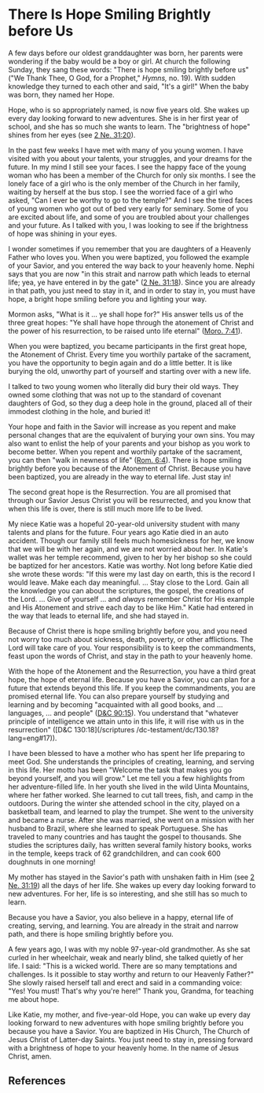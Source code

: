 # There Is Hope Smiling Brightly before Us

A few days before our oldest granddaughter was born, her parents were
wondering if the baby would be a boy or girl. At church the following Sunday,
they sang these words: "There is hope smiling brightly before us" ("We Thank
Thee, O God, for a Prophet," _Hymns,_ no. 19). With sudden knowledge they
turned to each other and said, "It's a girl!" When the baby was born, they
named her Hope.

Hope, who is so appropriately named, is now five years old. She wakes up every
day looking forward to new adventures. She is in her first year of school, and
she has so much she wants to learn. The "brightness of hope" shines from her
eyes (see [2 Ne. 31:20](/scriptures/bofm/2-ne/31.20?lang=eng#19)).

In the past few weeks I have met with many of you young women. I have visited
with you about your talents, your struggles, and your dreams for the future.
In my mind I still see your faces. I see the happy face of the young woman who
has been a member of the Church for only six months. I see the lonely face of
a girl who is the only member of the Church in her family, waiting by herself
at the bus stop. I see the worried face of a girl who asked, "Can I ever be
worthy to go to the temple?" And I see the tired faces of young women who got
out of bed very early for seminary. Some of you are excited about life, and
some of you are troubled about your challenges and your future. As I talked
with you, I was looking to see if the brightness of hope was shining in your
eyes.

I wonder sometimes if you remember that you are daughters of a Heavenly Father
who loves you. When you were baptized, you followed the example of your
Savior, and you entered the way back to your heavenly home. Nephi says that
you are now "in this strait and narrow path which leads to eternal life; yea,
ye have entered in by the gate" ([2 Ne.
31:18](/scriptures/bofm/2-ne/31.18?lang=eng#17)). Since you are already in
that path, you just need to stay in it, and in order to stay in, you must have
hope, a bright hope smiling before you and lighting your way.

Mormon asks, "What is it ... ye shall hope for?" His answer tells us of the
three great hopes: "Ye shall have hope through the atonement of Christ and the
power of his resurrection, to be raised unto life eternal" ([Moro.
7:41](/scriptures/bofm/moro/7.41?lang=eng#40)).

When you were baptized, you became participants in the first great hope, the
Atonement of Christ. Every time you worthily partake of the sacrament, you
have the opportunity to begin again and do a little better. It is like burying
the old, unworthy part of yourself and starting over with a new life.

I talked to two young women who literally did bury their old ways. They owned
some clothing that was not up to the standard of covenant daughters of God, so
they dug a deep hole in the ground, placed all of their immodest clothing in
the hole, and buried it!

Your hope and faith in the Savior will increase as you repent and make
personal changes that are the equivalent of burying your own sins. You may
also want to enlist the help of your parents and your bishop as you work to
become better. When you repent and worthily partake of the sacrament, you can
then "walk in newness of life" ([Rom.
6:4](/scriptures/nt/rom/6.4?lang=eng#3)). There is hope smiling brightly
before you because of the Atonement of Christ. Because you have been baptized,
you are already in the way to eternal life. Just stay in!

The second great hope is the Resurrection. You are all promised that through
our Savior Jesus Christ you will be resurrected, and you know that when this
life is over, there is still much more life to be lived.

My niece Katie was a hopeful 20-year-old university student with many talents
and plans for the future. Four years ago Katie died in an auto accident.
Though our family still feels much homesickness for her, we know that we will
be with her again, and we are not worried about her. In Katie's wallet was her
temple recommend, given to her by her bishop so she could be baptized for her
ancestors. Katie was worthy. Not long before Katie died she wrote these words:
"If this were my last day on earth, this is the record I would leave. Make
each day meaningful. ... Stay close to the Lord. Gain all the knowledge you can
about the scriptures, the gospel, the creations of the Lord. ... Give of
yourself ... and _always_ remember Christ for His example and His Atonement and
strive each day to be like Him." Katie had entered in the way that leads to
eternal life, and she had stayed in.

Because of Christ there is hope smiling brightly before you, and you need not
worry too much about sickness, death, poverty, or other afflictions. The Lord
will take care of you. Your responsibility is to keep the commandments, feast
upon the words of Christ, and stay in the path to your heavenly home.

With the hope of the Atonement and the Resurrection, you have a third great
hope, the hope of eternal life. Because you have a Savior, you can plan for a
future that extends beyond this life. If you keep the commandments, you are
promised eternal life. You can also prepare yourself by studying and learning
and by becoming "acquainted with all good books, and ... languages, ... and
people" ([D&amp;C 90:15](/scriptures/dc-testament/dc/90.15?lang=eng#14)). You
understand that "whatever principle of intelligence we attain unto in this
life, it will rise with us in the resurrection" ([D&amp;C 130:18](/scriptures
/dc-testament/dc/130.18?lang=eng#17)).

I have been blessed to have a mother who has spent her life preparing to meet
God. She understands the principles of creating, learning, and serving in this
life. Her motto has been "Welcome the task that makes you go beyond yourself,
and you will grow." Let me tell you a few highlights from her adventure-filled
life. In her youth she lived in the wild Uinta Mountains, where her father
worked. She learned to cut tall trees, fish, and camp in the outdoors. During
the winter she attended school in the city, played on a basketball team, and
learned to play the trumpet. She went to the university and became a nurse.
After she was married, she went on a mission with her husband to Brazil, where
she learned to speak Portuguese. She has traveled to many countries and has
taught the gospel to thousands. She studies the scriptures daily, has written
several family history books, works in the temple, keeps track of 62
grandchildren, and can cook 600 doughnuts in one morning!

My mother has stayed in the Savior's path with unshaken faith in Him (see [2
Ne. 31:19](/scriptures/bofm/2-ne/31.19?lang=eng#18)) all the days of her life.
She wakes up every day looking forward to new adventures. For her, life is so
interesting, and she still has so much to learn.

Because you have a Savior, you also believe in a happy, eternal life of
creating, serving, and learning. You are already in the strait and narrow
path, and there is hope smiling brightly before you.

A few years ago, I was with my noble 97-year-old grandmother. As she sat
curled in her wheelchair, weak and nearly blind, she talked quietly of her
life. I said: "This is a wicked world. There are so many temptations and
challenges. Is it possible to stay worthy and return to our Heavenly Father?"
She slowly raised herself tall and erect and said in a commanding voice: "Yes!
You must! That's why you're here!" Thank you, Grandma, for teaching me about
hope.

Like Katie, my mother, and five-year-old Hope, you can wake up every day
looking forward to new adventures with hope smiling brightly before you
because you have a Savior. You are baptized in His Church, The Church of Jesus
Christ of Latter-day Saints. You just need to stay in, pressing forward with a
brightness of hope to your heavenly home. In the name of Jesus Christ, amen.

## References


